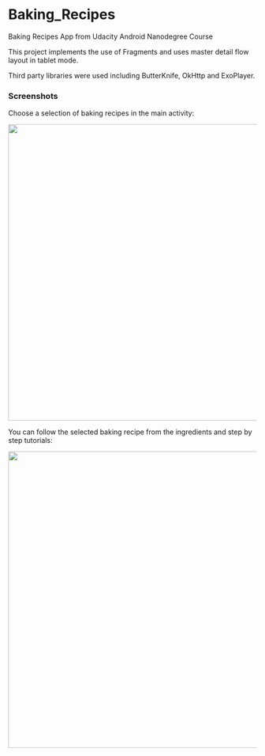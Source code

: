 # Baking_Recipes
Baking Recipes App from Udacity Android Nanodegree Course

This project implements the use of Fragments and uses master detail flow layout in tablet mode.

Third party libraries were used including ButterKnife, OkHttp and ExoPlayer.

### Screenshots

Choose a selection of baking recipes in the main activity:

<img src="https://user-images.githubusercontent.com/32797002/38464536-32cfe8fc-3b07-11e8-85fd-b99f8d914dc3.JPG" width="600">

You can follow the selected baking recipe from the ingredients and step by step tutorials: 

<img src="https://user-images.githubusercontent.com/32797002/38464551-797d3804-3b07-11e8-8cda-de91ccdaf4bb.JPG" width="600">
